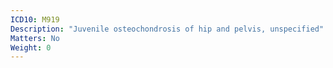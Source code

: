 ```yaml
---
ICD10: M919
Description: "Juvenile osteochondrosis of hip and pelvis, unspecified"
Matters: No
Weight: 0
---
```

